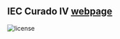 ## IEC Curado IV [webpage](https://neon-biscuit-17dbaf.netlify.app/)

![license](https://img.shields.io/badge/license-MIT-blue.svg)
